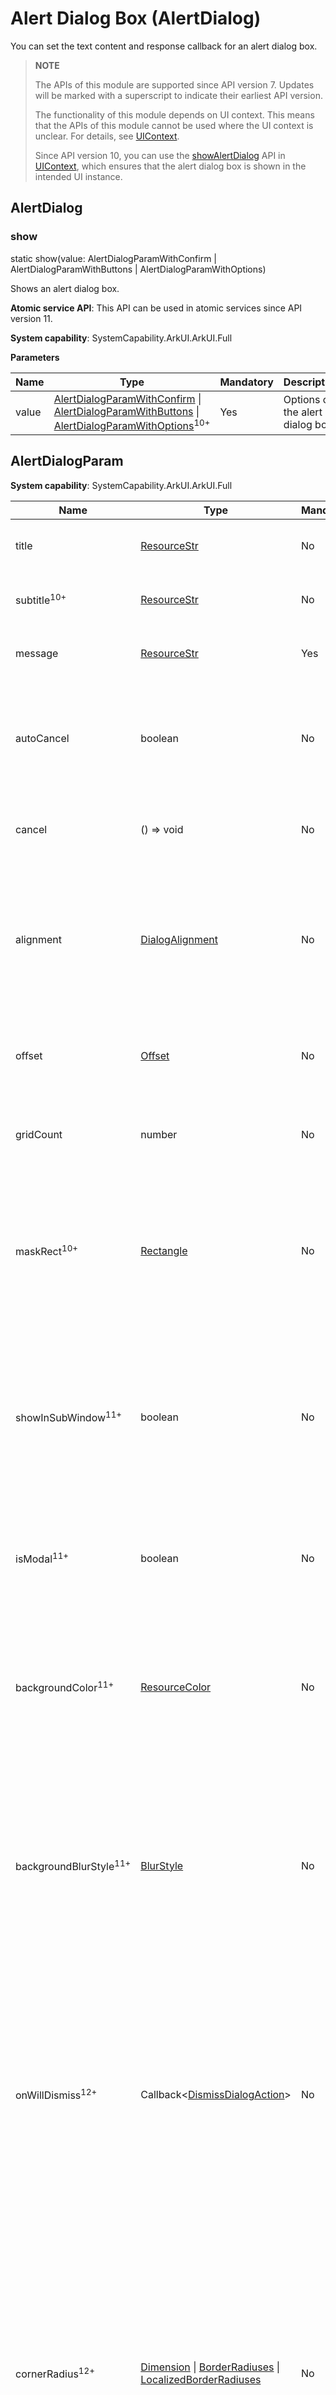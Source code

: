 # Alert Dialog Box (AlertDialog)

You can set the text content and response callback for an alert dialog box.

>  **NOTE**
>
> The APIs of this module are supported since API version 7. Updates will be marked with a superscript to indicate their earliest API version.
>
> The functionality of this module depends on UI context. This means that the APIs of this module cannot be used where the UI context is unclear. For details, see [UIContext](../js-apis-arkui-UIContext.md#uicontext).
>
> Since API version 10, you can use the [showAlertDialog](../js-apis-arkui-UIContext.md#showalertdialog) API in [UIContext](../js-apis-arkui-UIContext.md#uicontext), which ensures that the alert dialog box is shown in the intended UI instance.

## AlertDialog

### show

static show(value: AlertDialogParamWithConfirm | AlertDialogParamWithButtons | AlertDialogParamWithOptions)

Shows an alert dialog box.

**Atomic service API**: This API can be used in atomic services since API version 11.

**System capability**: SystemCapability.ArkUI.ArkUI.Full

**Parameters**

| Name  | Type | Mandatory| Description|
| ---- | --------------- | -------- | -------- |
| value | [AlertDialogParamWithConfirm](#alertdialogparamwithconfirm) \| [AlertDialogParamWithButtons](#alertdialogparamwithbuttons) \| [AlertDialogParamWithOptions](#alertdialogparamwithoptions10)<sup>10+</sup> | Yes| Options of the alert dialog box.|

## AlertDialogParam

**System capability**: SystemCapability.ArkUI.ArkUI.Full

| Name                             | Type                                                        | Mandatory| Description                                                       |
| --------------------------------- | ------------------------------------------------------------ | ---- | ------------------------------------------------------------ |
| title                             | [ResourceStr](ts-types.md#resourcestr)                       | No  | Title of the dialog box.<br>**Atomic service API**: This API can be used in atomic services since API version 11.                                                 |
| subtitle<sup>10+</sup>            | [ResourceStr](ts-types.md#resourcestr)                       | No  | Subtitle of the dialog box.<br>**Atomic service API**: This API can be used in atomic services since API version 11.                                                |
| message                           | [ResourceStr](ts-types.md#resourcestr)                       | Yes  | Content of the dialog box.<br>**Atomic service API**: This API can be used in atomic services since API version 11.                                                |
| autoCancel                        | boolean                                                      | No  | Whether to close the dialog box when the overlay is clicked. The value **true** means to close the dialog box when the overlay is clicked, and **false** means the opposite.<br>Default value: **true**<br>**Atomic service API**: This API can be used in atomic services since API version 11.|
| cancel                            | () =&gt; void                                      | No  | Callback invoked when the dialog box is closed after the overlay is clicked.<br>**Atomic service API**: This API can be used in atomic services since API version 11.                              |
| alignment                         | [DialogAlignment](#dialogalignment)                  | No  | Alignment mode of the dialog box in the vertical direction.<br>Default value: **DialogAlignment.Default**<br>**Atomic service API**: This API can be used in atomic services since API version 11.<br>**NOTE**<br>If **showInSubWindow** is set to **true** in **UIExtension**, the dialog box is aligned with the host window based on **UIExtension**.|
| offset                            | [Offset](ts-types.md#offset)                                 | No  | Offset of the dialog box relative to the alignment position.<br>Default value: **{ dx: 0 , dy: 0 }**<br>**Atomic service API**: This API can be used in atomic services since API version 11.|
| gridCount                         | number                                                       | No  | Number of grid columns occupied by the width of the dialog box.<br>Default value: **4**<br>**Atomic service API**: This API can be used in atomic services since API version 11.                   |
| maskRect<sup>10+</sup>            | [Rectangle](#rectangle8)                             | No  | Mask area of the dialog box. Events outside the mask area are transparently transmitted, and events within the mask area are not.<br>Default value: **{ x: 0, y: 0, width: '100%', height: '100%' }**<br>**NOTE**<br>**maskRect** does not take effect when **showInSubWindow** is set to **true**.<br>**Atomic service API**: This API can be used in atomic services since API version 11.|
| showInSubWindow<sup>11+</sup>     | boolean                                                      | No  | Whether to show the dialog box in a sub-window when the dialog box needs to be displayed outside the main window.<br>Default value: **false**<br>**NOTE**<br>A dialog box whose **showInSubWindow** attribute is **true** cannot trigger the display of another dialog box whose **showInSubWindow** attribute is also **true**.<br>**Atomic service API**: This API can be used in atomic services since API version 12.|
| isModal<sup>11+</sup>             | boolean                                                      | No  | Whether the dialog box is a modal. A modal dialog box has a mask applied, while a non-modal dialog box does not.<br>Default value: **true**<br>**Atomic service API**: This API can be used in atomic services since API version 12.|
| backgroundColor<sup>11+</sup>     | [ResourceColor](ts-types.md#resourcecolor)                   | No  | Background color of the dialog box.<br>Default value: **Color.Transparent**<br>**NOTE**<br>When **backgroundColor** is set to a non-transparent color, **backgroundBlurStyle** must be set to **BlurStyle.NONE**; otherwise, the color display may not meet the expected effect.<br>**Atomic service API**: This API can be used in atomic services since API version 12.|
| backgroundBlurStyle<sup>11+</sup> | [BlurStyle](ts-universal-attributes-background.md#blurstyle9)                 | No  | Background blur style of the dialog box.<br>Default value: **BlurStyle.COMPONENT_ULTRA_THICK**<br>**NOTE**<br>Setting this parameter to **BlurStyle.NONE** disables the background blur. When **backgroundBlurStyle** is set to a value other than **NONE**, do not set **backgroundColor**. If you do, the color display may not produce the expected visual effect.<br>**Atomic service API**: This API can be used in atomic services since API version 12.|
| onWillDismiss<sup>12+</sup>       | Callback<[DismissDialogAction](#dismissdialogaction12)> | No  | Callback for interactive closure of the dialog box.<br>**NOTE**<br>1. If this callback is registered, the dialog box will not be closed immediately after the user touches the mask or the Back button, presses the Esc key, or swipes left or right on the screen. The **reason** parameter in the callback is used to determine whether the dialog box can be closed. The reason returned by the component does not support the value **CLOSE_BUTTON**.<br>2. In the **onWillDismiss** callback, another **onWillDismiss** callback is not allowed.<br>**Atomic service API**: This API can be used in atomic services since API version 12.|
| cornerRadius<sup>12+</sup>        |  [Dimension](ts-types.md#dimension10) \| [BorderRadiuses](ts-types.md#borderradiuses9) \| [LocalizedBorderRadiuses](ts-types.md#LocalizedBorderRadiuses12) | No  | Radius of the rounded corners of the background.<br>You can set separate radiuses for the four rounded corners.<br>Default value: **{ topLeft: '32vp', topRight: '32vp', bottomLeft: '32vp', bottomRight: '32vp' }**<br> The radius of the rounded corners is subject to the component size. Its maximum value is half of the component width or height. If the value is negative, the default value is used.<br> When set to a percentage, the value defines the radius as a percentage of the parent component's width or height.<br>**NOTE**<br>When **cornerRadius** is of type LocalizedBorderRadiuses, the layout order can be dynamically adjusted based on the user's language settings.<br>**Atomic service API**: This API can be used in atomic services since API version 12.|
| transition<sup>12+</sup>          | [TransitionEffect](ts-transition-animation-component.md#transitioneffect10) | No  | Transition effect for the entrance and exit of the dialog box.<br>**NOTE**<br> 1. If this parameter is not set, the default effect is used.<br> 2. Touching the Back button during the entrance animation pauses the entrance animation and starts the exit animation. The final effect is one obtained after the curves of the entrance and exit animations are combined.<br> 3. Touching the Back button during the exit animation does not affect the animation playback. Touching the Back button again closes the application.<br>**Atomic service API**: This API can be used in atomic services since API version 12.|
| width<sup>12+</sup>               | [Dimension](ts-types.md#dimension10) | No  | Width of the dialog box.<br>**NOTE**<br>- Default maximum width of the dialog box: 400 vp<br>- When this parameter is set to a percentage, the reference width of the dialog box is the width of the window where the dialog box is located. You can decrease or increase the width as needed.<br>**Atomic service API**: This API can be used in atomic services since API version 12.|
| height<sup>12+</sup>              | [Dimension](ts-types.md#dimension10)                         | No  | Height of the dialog box.<br>**NOTE**<br>- Default maximum height of the dialog box: 0.9 x (Window height – Safe area)<br>- When this parameter is set to a percentage, the reference height of the dialog box is the height of the window where the dialog box is located minus the safe area. You can decrease or increase the height as needed.<br>**Atomic service API**: This API can be used in atomic services since API version 12.|
| borderWidth<sup>12+</sup>         | [Dimension](ts-types.md#dimension10) \| [EdgeWidths](ts-types.md#edgewidths9) \| [LocalizedEdgeWidths](ts-types.md#LocalizedEdgeWidths12) | No  | <br>You can set the width for all four sides or set separate widths for individual sides.<br>Default value: **0**<br> When set to a percentage, the value defines the border width as a percentage of the parent dialog box's width.<br>If the left and right borders are greater than its width, or the top and bottom borders are greater than its height, the dialog box may not display as expected.<br>**NOTE**<br>When **borderWidth** is of type LocalizedEdgeWidths, the layout order can be dynamically adjusted based on the user's language settings.<br>**Atomic service API**: This API can be used in atomic services since API version 12.|
| borderColor<sup>12+</sup>         | [ResourceColor](ts-types.md#resourcecolor) \| [EdgeColors](ts-types.md#edgecolors9) \| [LocalizedEdgeColors](ts-types.md#LocalizedEdgeColors12) | No  | Border color of the dialog box.<br>Default value: **Color.Black**<br> **borderColor** must be used with **borderWidth** in pairs. **NOTE**<br>When **borderColor** is of type LocalizedEdgeColors, the layout order can be dynamically adjusted based on the user's language settings.<br>**Atomic service API**: This API can be used in atomic services since API version 12.|
| borderStyle<sup>12+</sup>         | [BorderStyle](ts-appendix-enums.md#borderstyle) \| [EdgeStyles](ts-types.md#edgestyles9) | No  | Border style of the dialog box.<br>Default value: **BorderStyle.Solid**<br>**borderStyle** must be used with **borderWidth** in pairs.<br>**Atomic service API**: This API can be used in atomic services since API version 12.|
| shadow<sup>12+</sup>              | [ShadowOptions](ts-universal-attributes-image-effect.md#shadowoptions) \| [ShadowStyle](ts-universal-attributes-image-effect.md#shadowstyle10) | No  | Shadow of the dialog box.<br> Default value on 2-in-1 devices: **ShadowStyle.OUTER_FLOATING_MD** when the dialog box is focused and **ShadowStyle.OUTER_FLOATING_SM** otherwise<br>**Atomic service API**: This API can be used in atomic services since API version 12.|
| textStyle<sup>12+</sup>              | [TextStyle](#textstyle12) | No  | Text style of the message in the dialog box.<br>**Atomic service API**: This API can be used in atomic services since API version 12.|

## AlertDialogParamWithConfirm

Inherits [AlertDialogParam](#alertdialogparam).

**Atomic service API**: This API can be used in atomic services since API version 11.

**System capability**: SystemCapability.ArkUI.ArkUI.Full

| Name      | Type    | Mandatory    | Description        |
| ---------- | ---------------- | ---------- | ------------------------------- |
| confirm    | {<br>enabled<sup>10+</sup>?: boolean,<br>defaultFocus<sup>10+</sup>?: boolean,<br>style<sup>10+</sup>?: [DialogButtonStyle](ts-appendix-enums.md#dialogbuttonstyle10),<br>value: [ResourceStr](ts-types.md#resourcestr),<br>fontColor?: [ResourceColor](ts-types.md#resourcecolor),<br>backgroundColor?:  [ResourceColor](ts-types.md#resourcecolor),<br>action: () =&gt; void<br>} | No  | Information about the confirm button. When the dialog box has focus and focus has not been shifted using the **Tab** key, the button responds to the **Enter** key by default, and multiple dialog boxes can gain focus consecutively to respond automatically. The default response to the **Enter** key does not work when **defaultFocus** is set to **true**.|

Priorities of the **confirm** parameters: **fontColor** and **backgroundColor** > **style** > **defaultFocus**

| backgroundColor | fontColor | style                       | defaultFocus | Effect    |
| --------------- | --------- | --------------------------- | ------------ | -------- |
| Green           | Red     | -                           | -            | Red text on green background|
| Green           | -         | DialogButtonStyle.HIGHLIGHT | -            | White text on green background|
| Green           | -         | DialogButtonStyle.DEFAULT   | -            | Blue text on green background|
| Green           | -         | -                           | TRUE         | White text on green background|
| Green           | -         | -                           | FALSE/-      | Blue text on green background|
| -               | Red     | DialogButtonStyle.HIGHLIGHT | -            | Red text on blue background|
| -               | Red     | DialogButtonStyle.DEFAULT   | -            | Red text on white background|
| -               | Red     | -                           | TRUE         | Red text on blue background|
| -               | Red     | -                           | FALSE/-      | Red text on white background|
| -               | -         | DialogButtonStyle.HIGHLIGHT | -            | White text on blue background|
| -               | -         | DialogButtonStyle.DEFAULT   | -            | Blue text on white background|
| -               | -         | -                           | TRUE         | White text on blue background|
| -               | -         | -                           | FALSE/-      | Blue text on white background|

## AlertDialogParamWithButtons

Inherits [AlertDialogParam](#alertdialogparam).

**Atomic service API**: This API can be used in atomic services since API version 11.

**System capability**: SystemCapability.ArkUI.ArkUI.Full

| Name            | Type               | Mandatory    | Description                    |
| --------------- | ---------------------- | ------------ | --------------------- |
| primaryButton   | {<br/>enabled<sup>10+</sup>?: boolean,<br/>defaultFocus<sup>10+</sup>?: boolean,<br />style<sup>10+</sup>?: [DialogButtonStyle](ts-appendix-enums.md#dialogbuttonstyle10),<br />value: [ResourceStr](ts-types.md#resourcestr),<br/>fontColor?: [ResourceColor](ts-types.md#resourcecolor),<br/>backgroundColor?: [ResourceColor](ts-types.md#resourcecolor),<br/>action: () =&gt; void;<br/>} | Yes| Information about the confirm button. When the dialog box has focus and focus has not been shifted using the **Tab** key, the button responds to the **Enter** key by default, and multiple dialog boxes can gain focus consecutively to respond automatically. The default response to the **Enter** key does not work when **defaultFocus** is set to **true**.|
| secondaryButton | {<br/>enabled<sup>10+</sup>?: boolean,<br/>defaultFocus<sup>10+</sup>?: boolean,<br />style<sup>10+</sup>?: [DialogButtonStyle](ts-appendix-enums.md#dialogbuttonstyle10),<br />value: [ResourceStr](ts-types.md#resourcestr),<br/>fontColor?: [ResourceColor](ts-types.md#resourcecolor),<br/>backgroundColor?: [ResourceColor](ts-types.md#resourcecolor),<br/>action: () =&gt; void;<br/>} | Yes| Information about the confirm button.|

## AlertDialogParamWithOptions<sup>10+</sup>

Inherits [AlertDialogParam](#alertdialogparam).

**Atomic service API**: This API can be used in atomic services since API version 11.

**System capability**: SystemCapability.ArkUI.ArkUI.Full

| Name            | Type               | Mandatory    | Description                    |
| --------------- | ---------------------- | ------------ | --------------------- |
| buttons       | Array&lt;[AlertDialogButtonOptions](#alertdialogbuttonoptions10)&gt;                 | Yes | Buttons in the dialog box.|
|buttonDirection      | [DialogButtonDirection](#dialogbuttondirection10)| No | Direction in which buttons are laid out.<br>Default value: **DialogButtonDirection.AUTO**<br>When there are more than three buttons, the Auto mode (which automatically switches to the vertical layout when there are more than two buttons) is recommended. In non-Auto mode, buttons that extend beyond the display area are clipped.|

## AlertDialogButtonOptions<sup>10+</sup>

**System capability**: SystemCapability.ArkUI.ArkUI.Full

| Name            | Type               | Mandatory    | Description                   |
| ------------------| ---------------------- | ------------ | --------------------- |
| enabled           | boolean | No    | Whether to respond when the button is clicked.<br>Default value: **true**|
| defaultFocus           | boolean | No    | Whether the button is the default focus.<br>Default value: **false**|
| style           | [DialogButtonStyle](ts-appendix-enums.md#dialogbuttonstyle10) | No    | Style of the button.<br>Default value: **DialogButtonStyle.DEFAULT**|
| value           | [ResourceStr](ts-types.md#resourcestr) | Yes    | Text of the button. If the value is null, the button is not displayed. |
| fontColor           | [ResourceColor](ts-types.md#resourcecolor) | No    | Font color of the button.|
| backgroundColor           | [ResourceColor](ts-types.md#resourcecolor) | No    | Background color of the button.|
| action           | () => void | Yes    | Callback upon button clicking.|
| primary<sup>12+</sup> | boolean | No  | Whether the button responds to the **Enter** key by default when the dialog box has focus and the **Tab** key is not pressed for sequential focus navigation. If there are multiple buttons, set this parameter to **true** for only one button. Otherwise, no button will respond. Multiple dialog boxes can automatically gain focus and respond to user interactions in a sequential manner. This parameter does not take effect when **defaultFocus** is set to **true**.<br>**Atomic service API**: This API can be used in atomic services since API version 12.|

## DialogButtonDirection<sup>10+</sup>

**Atomic service API**: This API can be used in atomic services since API version 11.

**System capability**: SystemCapability.ArkUI.ArkUI.Full

| Name                      | Description   |
| -------------------------- | --------- |
| AUTO                      | Buttons are laid out horizontally when there are two or fewer buttons and vertically otherwise.|
| HORIZONTAL                      | Buttons are laid out horizontally.|
| VERTICAL                      | Buttons are laid out vertically.|

## DialogAlignment

**Atomic service API**: This API can be used in atomic services since API version 11.

**System capability**: SystemCapability.ArkUI.ArkUI.Full

| Name                    | Description          |
| ------------------------ | -------------- |
| Top                      | Vertical top alignment.|
| Center                   | Vertical center alignment.|
| Bottom                   | Vertical bottom alignment.|
| Default                  | Default alignment.    |
| TopStart<sup>8+</sup>    | Top left alignment.    |
| TopEnd<sup>8+</sup>      | Top right alignment.    |
| CenterStart<sup>8+</sup> | Center left alignment.    |
| CenterEnd<sup>8+</sup>   | Center right alignment.    |
| BottomStart<sup>8+</sup> | Bottom left alignment.    |
| BottomEnd<sup>8+</sup>   | Bottom right alignment.    |

## Rectangle<sup>8+</sup>

The **Rectangle** type is used to represent a mask area of a dialog box.

**Widget capability**: This API can be used in ArkTS widgets since API version 9.

**Atomic service API**: This API can be used in atomic services since API version 11.

**System capability**: SystemCapability.ArkUI.ArkUI.Full

| Name    | Type                          | Mandatory| Description                              |
|--------|------------------------------|----|-----------------------------------|
| x      | [Length](ts-types.md#length) | No | X coordinate of the mask area of the dialog box relative to the upper left corner of the window.<br>Default value: **0vp**|
| y      | [Length](ts-types.md#length) | No | Y coordinate of the mask area of the dialog box relative to the upper left corner of the window.<br>Default value: **0vp**|
| width  | [Length](ts-types.md#length) | No | Width of the mask area of the dialog box.<br>Default value: **'100%'**       |
| height | [Length](ts-types.md#length) | No | Height of the mask area of the dialog box.<br>Default value: **'100%'**       |

>  **NOTE**
>
>  **x** and **y** can be set to a positive or negative percentage value. When **x** is set to **'100%'**, the mask area is moved rightward by the window width. When **x** is set to **'-100%'**, the mask area is moved leftward by the window width. When **y** is set to **'100%'**, the mask area is moved downward by the window height. When **y** is set to **'-100%'**, the mask area is moved upward by the window height.
>
>  **width** and **height** can be set in percentage and can only be set to positive values. If they are set to negative values, the default values are used instead.
>
>  The percentage is calculated based on the width and height of the window.

## DismissDialogAction<sup>12+</sup>

Provides information about the action to dismiss the dialog box.

**Atomic service API**: This API can be used in atomic services since API version 12.

**System capability**: SystemCapability.ArkUI.ArkUI.Full

### Properties

| Name   | Type                                                        | Readable| Writable| Description                                                        |
| ------- | ------------------------------------------------------------ | ---- | ---- | ------------------------------------------------------------ |
| dismiss | Callback&lt;void&gt;                                         | No  | No  | Callback for closing the dialog box. This API is called only when the dialog box needs to be exited.|
| reason  | [DismissReason](../js-apis-promptAction.md#dismissreason12) | No  | No  | Reason why the dialog box cannot be closed. You must specify whether to close the dialog box for each of the listed actions.|

## TextStyle<sup>12+</sup>

**Atomic service API**: This API can be used in atomic services since API version 12.

**System capability**: SystemCapability.ArkUI.ArkUI.Full

| Name    | Type                          | Mandatory| Description                               |
|--------|------------------------------|----|-----------------------------------|
| wordBreak      | [WordBreak](ts-appendix-enums.md#wordbreak11) | No | Word break rule.<br>Default value: **WordBreak.BREAK_ALL**|

## Example

### Example 1

> **NOTE**
> 
> To avoid confusion with **AlertDialog** instances, it is recommended that you obtain a **UIContext** instance using the [getUIContext](../js-apis-arkui-UIContext.md#uicontext) API, and then use the [showAlertDialog](../js-apis-arkui-UIContext.md#showalertdialog) API to invoke the instance's **AlertDialog.show()** method.

This example shows three alert dialog boxes, with one, two, and three buttons, respectively.

```ts
// xxx.ets
@Entry
@Component
struct AlertDialogExample {
  build() {
    Column({ space: 5 }) {
      Button('one button dialog')
        .onClick(() => {
          // You are advised to use this.getUIContext().showAlertDialog().
          AlertDialog.show(
            {
              title: 'title',
              message: 'text',
              autoCancel: true,
              alignment: DialogAlignment.Bottom,
              offset: { dx: 0, dy: -20 },
              gridCount: 3,
              confirm: {
                value: 'button',
                action: () => {
                  console.info('Button-clicking callback')
                }
              },
              cancel: () => {
                console.info('Closed callbacks')
              },
              onWillDismiss:(dismissDialogAction: DismissDialogAction)=> {
                console.info("reason=" + JSON.stringify(dismissDialogAction.reason))
                console.log("dialog onWillDismiss")
                if (dismissDialogAction.reason == DismissReason.PRESS_BACK) {
                  dismissDialogAction.dismiss()
                }
                if (dismissDialogAction.reason == DismissReason.TOUCH_OUTSIDE) {
                  dismissDialogAction.dismiss()
                }
              }
            }
          )
        })
        .backgroundColor(0x317aff)
      Button('two button dialog')
        .onClick(() => {
          // You are advised to use this.getUIContext().showAlertDialog().
          AlertDialog.show(
            {
              title: 'title',
              subtitle: 'subtitle',
              message: 'text',
              autoCancel: true,
              alignment: DialogAlignment.Bottom,
              gridCount: 4,
              offset: { dx: 0, dy: -20 },
              primaryButton: {
                value: 'cancel',
                action: () => {
                  console.info('Callback when the first button is clicked')
                }
              },
              secondaryButton: {
                enabled: true,
                defaultFocus: true,
                style: DialogButtonStyle.HIGHLIGHT,
                value: 'ok',
                action: () => {
                  console.info('Callback when the second button is clicked')
                }
              },
              cancel: () => {
                console.info('Closed callbacks')
              },
              onWillDismiss:(dismissDialogAction: DismissDialogAction)=> {
                console.info("reason=" + JSON.stringify(dismissDialogAction.reason))
                console.log("dialog onWillDismiss")
                if (dismissDialogAction.reason == DismissReason.PRESS_BACK) {
                  dismissDialogAction.dismiss()
                }
                if (dismissDialogAction.reason == DismissReason.TOUCH_OUTSIDE) {
                  dismissDialogAction.dismiss()
                }
              }
            }
          )
        }).backgroundColor(0x317aff)
        Button('three button dialog')
        .onClick(() => {
          // You are advised to use this.getUIContext().showAlertDialog().
          AlertDialog.show(
            {
              title: 'title',
              subtitle: 'subtitle',
              message: 'text',
              autoCancel: true,
              alignment: DialogAlignment.Bottom,
              gridCount: 4,
              offset: { dx: 0, dy: -20 },
              buttonDirection: DialogButtonDirection.HORIZONTAL,
              buttons: [
                {
                  value: 'Button',
                  action: () => {
                    console.info('Callback when button1 is clicked')
                  }
                },
                {
                  value: 'Button',
                  action: () => {
                    console.info('Callback when button2 is clicked')
                  }
                },
                {
                  value: 'Button',
                  enabled: true,
                  defaultFocus: true,
                  style: DialogButtonStyle.HIGHLIGHT,
                  action: () => {
                    console.info('Callback when button3 is clicked')
                  }
                },
              ],
              cancel: () => {
                console.info('Closed callbacks')
              },
              onWillDismiss:(dismissDialogAction: DismissDialogAction)=> {
                console.info("reason=" + JSON.stringify(dismissDialogAction.reason))
                console.log("dialog onWillDismiss")
                if (dismissDialogAction.reason == DismissReason.PRESS_BACK) {
                  dismissDialogAction.dismiss()
                }
                if (dismissDialogAction.reason == DismissReason.TOUCH_OUTSIDE) {
                  dismissDialogAction.dismiss()
                }
              }
            }
          )
        }).backgroundColor(0x317aff)
    }.width('100%').margin({ top: 5 })
  }
}
```

![en-us_image_alert](figures/en-us_image_alert.gif)

### Example 2

This example shows an alert dialog box that can be displayed outside the main window.

> **NOTE**
> 
> To avoid confusion with **AlertDialog** instances, it is recommended that you obtain a **UIContext** instance using the [getUIContext](../js-apis-arkui-UIContext.md#uicontext) API, and then use the [showAlertDialog](../js-apis-arkui-UIContext.md#showalertdialog) API to invoke the instance's **AlertDialog.show()** method.

```ts
// xxx.ets
@Entry
@Component
struct AlertDialogExample {
  build() {
    Column({ space: 5 }) {
      Button('one button dialog')
        .onClick(() => {
          // You are advised to use this.getUIContext().showAlertDialog().
          AlertDialog.show(
            {
              title: 'title',
              subtitle: 'subtitle',
              message: 'text',
              autoCancel: true,
              alignment: DialogAlignment.Center,
              gridCount: 4,
              showInSubWindow: true,
              isModal: true,
              offset: { dx: 0, dy: -20 },
              buttonDirection: DialogButtonDirection.HORIZONTAL,
              buttons: [
                {
                  value: 'Button',
                  action: () => {
                    console.info('Callback when button1 is clicked')
                  }
                },
                {
                  value: 'Button',
                  action: () => {
                    console.info('Callback when button2 is clicked')
                  }
                },
                {
                  value: 'Button',
                  enabled: true,
                  defaultFocus: true,
                  style: DialogButtonStyle.HIGHLIGHT,
                  action: () => {
                    console.info('Callback when button3 is clicked')
                  }
                },
              ],
              cancel: () => {
                console.info('Closed callbacks')
              },
              onWillDismiss: (dismissDialogAction: DismissDialogAction) => {
                console.info("reason=" + JSON.stringify(dismissDialogAction.reason))
                console.log("dialog onWillDismiss")
                if (dismissDialogAction.reason == DismissReason.PRESS_BACK) {
                  dismissDialogAction.dismiss()
                }
                if (dismissDialogAction.reason == DismissReason.TOUCH_OUTSIDE) {
                  dismissDialogAction.dismiss()
                }
              }
            })
        })
    }.width('100%').margin({ top: 5 }).backgroundColor(0x317aff)
  }
}
```

![en-us_image_alert_showinsubwindow](figures/en-us_image_alert_showinsubwindow.jpg)

### Example 3
This example sets a 3s entrance animation and a 100 ms exit animation for the alert dialog.

> **NOTE**
> 
> To avoid confusion with **AlertDialog** instances, it is recommended that you obtain a **UIContext** instance using the [getUIContext](../js-apis-arkui-UIContext.md#uicontext) API, and then use the [showAlertDialog](../js-apis-arkui-UIContext.md#showalertdialog) API to invoke the instance's **AlertDialog.show()** method.

```ts
// xxx.ets
@Entry
@Component
struct AlertDialogExample {
  build() {
    Column({ space: 5 }) {
      Button('AlertDialog Set Duration')
        .onClick(()=>{
            // You are advised to use this.getUIContext().showAlertDialog().
            AlertDialog.show(
              {
                title: 'AlertDialog 1',
                message: 'Set Animation Duration open 3 second, close 100ms',
                autoCancel: true,
                alignment: DialogAlignment.Top,
                offset: { dx: 0, dy: -20 },
                gridCount: 3,
                transition:TransitionEffect.asymmetric(TransitionEffect.OPACITY
                  .animation({ duration: 3000, curve: Curve.Sharp }).combine(TransitionEffect.scale({x: 1.5, y: 1.5}).animation({duration: 3000, curve: Curve.Sharp})),
                  TransitionEffect.OPACITY.animation({ duration: 100, curve: Curve.Smooth })
                    .combine(TransitionEffect.scale({x: 0.5, y: 0.5}).animation({duration: 100, curve: Curve.Smooth}))),
                confirm: {
                  value: 'button',
                  action: () => {
                    console.info('Button-clicking callback')
                  }
                },
                cancel: () => {
                  console.info('Closed callbacks')
                }
              }
            )
        })
        .backgroundColor(0x317aff).height("88px")
    }.width('100%').margin({ top: 5 })
  }
}
```

![en-us_image_alert_animation](figures/en-us_image_alert_animation.gif)

### Example 4
This example demonstrates how to set styles of an alert dialog box, including the width, height, background color, and shadow.

> **NOTE**
> 
> To avoid confusion with **AlertDialog** instances, it is recommended that you obtain a **UIContext** instance using the [getUIContext](../js-apis-arkui-UIContext.md#uicontext) API, and then use the [showAlertDialog](../js-apis-arkui-UIContext.md#showalertdialog) API to invoke the instance's **AlertDialog.show()** method.

```ts
// xxx.ets
@Entry
@Component
struct AlertDialogExample {
  build() {
    Column({ space: 5 }) {
      Button('one button dialog')
        .onClick(() => {
          // You are advised to use this.getUIContext().showAlertDialog().
          AlertDialog.show(
            {
              title: 'title',
              message: 'text',
              autoCancel: true,
              alignment: DialogAlignment.Center,
              offset: { dx: 0, dy: -20 },
              gridCount: 3,
              width: 300,
              height: 200,
              cornerRadius: 20,
              borderWidth: 1,
              borderStyle: BorderStyle.Dashed,// borderStyle must be used with borderWidth in pairs.
              borderColor: Color.Blue,// borderColor must be used with borderWidth in pairs.
              backgroundColor: Color.White,
              shadow: ({ radius: 20, color: Color.Grey, offsetX: 50, offsetY: 0}),
              textStyle: { wordBreak: WordBreak.BREAK_ALL },
              confirm: {
                value: 'button',
                action: () => {
                  console.info('Button-clicking callback')
                }
              },
              cancel: () => {
                console.info('Closed callbacks')
              },
              onWillDismiss:(dismissDialogAction: DismissDialogAction)=> {
                console.info("reason=" + JSON.stringify(dismissDialogAction.reason))
                console.log("dialog onWillDismiss")
                if (dismissDialogAction.reason == DismissReason.PRESS_BACK) {
                  dismissDialogAction.dismiss()
                }
                if (dismissDialogAction.reason == DismissReason.TOUCH_OUTSIDE) {
                  dismissDialogAction.dismiss()
                }
              }
            }
          )
        })
        .backgroundColor(0x317aff)
    }.width('100%').margin({ top: 5 })
  }
}
```

![en-us_image_alert_style](figures/en-us_image_alert_style.gif)
